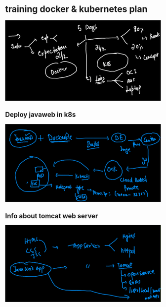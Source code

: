 # training docker & kubernetes plan 


<img src="plan.png">

## Deploy javaweb in k8s 

<img src="javaweb.png">

## Info about tomcat web server 

<img src="tomcat.png">


